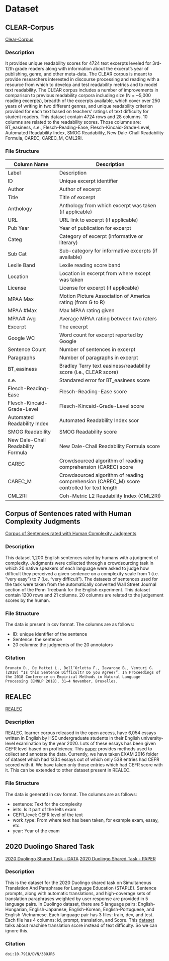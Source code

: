 # Dataset

## CLEAR-Corpus

[Clear-Corpus](https://github.com/scrosseye/CLEAR-Corpus/tree/main)

### Description

It provides unique readability scores for 4724 text excerpts leveled for 3rd-12th grade readers along with information about the excerpt’s year of publishing, genre, and other meta-data.
The CLEAR corpus is meant to provide researchers interested in discourse processing and reading with a resource from which to develop and test readability metrics and to model text readability.
The CLEAR corpus includes a number of improvements in comparison to previous readability corpora including size (N = ~5,000 reading excerpts), breadth of the excerpts available, which cover over 250 years of writing in two different genres, and unique readability criterion provided for each text based on teachers’ ratings of text difficulty for student readers.
This dataset contain 4724 rows and 28 columns. 10 columns are related to the readability scores. Those columns are: BT_easiness, s.e., Flesch-Reading-Ease, Flesch-Kincaid-Grade-Level, Automated Readability Index, SMOG Readability, New Dale-Chall Readability Formula, CAREC, CAREC_M, CML2RI.

### File Structure

| Column Name | Description |
| ----------- | ----------- |
| Label | Description |
| ID | Unique excerpt identifier |
| Author | Author of excerpt |
| Title | Title of excerpt |
| Anthology | Anthology from which excerpt was taken (if applicable) |
| URL | URL link to excerpt (if applicable) |
| Pub Year | Year of publication for excerpt |
| Categ | Category of excerpt (informative or literary) |
| Sub Cat | Sub-category for informative excerpts (if available) |
| Lexile Band | Lexile reading score band |
| Location | Location in excerpt from where except was taken |
| License | License for excerpt (if applicable) |
| MPAA Max | Motion Picture Association of America rating (from G to R) |
| MPAA #Max | Max MPAA rating given |
| MPAA# Avg | Average MPAA rating between two raters |
| Excerpt | The excerpt |
| Google WC | Word count for excerpt reported by Google |
| Sentence Count | Number of sentences in excerpt |
| Paragraphs | Number of paragraphs in excerpt |
| BT_easiness | Bradley Terry text easiness/readability score (i.e., CLEAR score) |
| s.e. | Standared error for BT_easiness score |
| Flesch-Reading-Ease | Flesch-Reading-Ease score |
| Flesch-Kincaid-Grade-Level | Flesch-Kincaid-Grade-Level score |
| Automated Readability Index | Automated Readability Index scor |
| SMOG Readability | SMOG Readability score |
| New Dale-Chall Readability Formula | New Dale-Chall Readability Formula score |
| CAREC | Crowdsourced algorithm of reading comprehension (CAREC) score |
| CAREC_M | Crowdsourced algorithm of reading comprehension (CAREC_M) score controlled for text length |
| CML2RI | Coh-Metric L2 Readability Index (CML2RI) |

## Corpus of Sentences rated with Human Complexity Judgments

[Corpus of Sentences rated with Human Complexity Judgments](http://www.italianlp.it/resources/corpus-of-sentences-rated-with-human-complexity-judgments/)

### Description

This dataset 1,200 English sentences rated by humans with a judgment of complexity. Judgments were collected through a crowdsourcing task in which 20 native speakers of each language were asked to judge how difficult they perceived a given sentence on a complexity scale from 1 (i.e. “very easy”) to 7 (i.e. “very difficult”).
The datasets of sentences used for the task were taken from the automatically converted Wall Street Journal section of the Penn Treebank for the English experiment.
This dataset contain 1200 rows and 21 columns. 20 columns are related to the judgement scores by the human.

### File Structure

The data is present in csv format. The columns are as follows:

- ID: unique identifier of the sentence
- Sentence: the sentence
- 20 columns: the judgments of the 20 annotators

### Citation

```[bibtex]
Brunato D., De Mattei L., Dell’Orletta F., Iavarone B., Venturi G. (2018) “Is this Sentence Difficult? Do you Agree?“. In Proceedings of the 2018 Conference on Empirical Methods in Natural Language Processing (EMNLP 2018), 31–4 November, Bruxelles.
```

## REALEC

[REALEC](https://realec.org)

### Description

REALEC, learner corpus released in the open access, have 6,054 essays written in English by HSE undergraduate students in their English university-level examination by the year 2020.
Lots of these essays has been given CEFR level based on proficiency. This [paper](https://dl.acm.org/doi/abs/10.1007/978-3-031-16270-1_7) provides methods used to collect and annotate the data.
Currently, we have taken EXAM 2016 folder of dataset which had 1334 essays out of which only 538 entries had CEFR scored with it. We have taken only those entries which had CEFR score with it. This can be extended to other dataset present in REALEC.

### File Structure

The data is generatd in csv format. The columns are as follows:

- sentence:  Text for the complexity
- ielts: Is it part of the Ielts exam
- CEFR_level: CEFR level of the text
- work_type: From where text has been taken, for example exam, essay, etc.
- year: Year of the exam

## 2020 Duolingo Shared Task

[2020 Duolingo Shared Task - DATA](https://dataverse.harvard.edu/dataverse/duolingo)
[2020 Duolingo Shared Task - PAPER](https://doi.org/10.7910/DVN/38OJR6)

### Description

This is the dataset for the 2020 Duolingo shared task on Simultaneous Translation And Paraphrase for Language Education (STAPLE). Sentence prompts, along with automatic translations, and high-coverage sets of translation paraphrases weighted by user response are provided in 5 language pairs.
In Duolingo dataset, there are 5 language pairs: English-Hungarian, English-Japanese, English-Korean, English-Portuguese, and English-Vietnamese. Each language pair has 3 files: train, dev, and test. Each file has 4 columns: id, prompt,
translation, and Score. This [dataset](https://sharedtask.duolingo.com/papers/mayhew.staple20.pdf) talks about machine translation score instead of text difficulty. So we can ignore this.

### Citation

```[bibtex]
doi:10.7910/DVN/38OJR6
```
